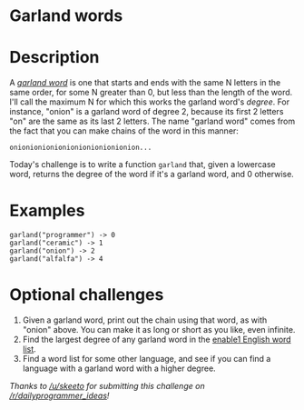 # Garland words
<div class="md"><h1>Description</h1>
<p>A <a href="http://blog.vivekhaldar.com/post/89763722591/garland-words"><em>garland word</em></a> is one that starts and ends with the same N letters in the same order, for some N greater than 0, but less than the length of the word. I'll call the maximum N for which this works the garland word's <em>degree</em>. For instance, "onion" is a garland word of degree 2, because its first 2 letters "on" are the same as its last 2 letters. The name "garland word" comes from the fact that you can make chains of the word in this manner:</p>
<pre><code>onionionionionionionionionionion...
</code></pre>
<p>Today's challenge is to write a function <code>garland</code> that, given a lowercase word, returns the degree of the word if it's a garland word, and 0 otherwise.</p>
<h1>Examples</h1>
<pre><code>garland("programmer") -&gt; 0
garland("ceramic") -&gt; 1
garland("onion") -&gt; 2
garland("alfalfa") -&gt; 4
</code></pre>
<h1>Optional challenges</h1>
<ol>
<li>Given a garland word, print out the chain using that word, as with "onion" above. You can make it as long or short as you like, even infinite.</li>
<li>Find the largest degree of any garland word in the <a href="https://code.google.com/p/dotnetperls-controls/downloads/detail?name=enable1.txt">enable1 English word list</a>.</li>
<li>Find a word list for some other language, and see if you can find a language with a garland word with a higher degree.</li>
</ol>
<p><em>Thanks to <a href="/u/skeeto">/u/skeeto</a> for submitting this challenge on <a href="/r/dailyprogrammer_ideas">/r/dailyprogrammer_ideas</a>!</em></p>
</div>
